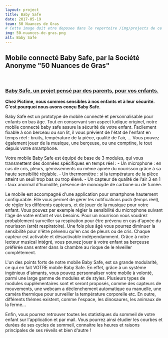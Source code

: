 ```yaml
---
layout: project
title: Baby Safe
date: 2017-05-19
team: 50 Nuances de Gras
# Cette image doit etre deposee dans le repertoire /img/projects de ce site.
img: 50-nuances-de-gras.png
alt: Baby Safe
---
```

<html>
<p>
<h2>Mobile connecté Baby Safe, par la Société Anonyme "50 Nuances de Gras"</h2>
</p>
<br />

<p>
<h3><u>Baby Safe, un projet pensé par des parents, pour vos enfants.</u></h3>
</p>

<p>
<b>Chez Pictime, nous sommes sensibles à nos enfants et à leur sécurité. C'est pourquoi nous avons conçu Baby Safe.</b>
</p>
<p>
Baby Safe est un prototype de mobile connecté et personnalisable pour enfants en bas âge.
Tout en conservant son aspect ludique originel, notre mobile connecté baby safe assure la sécurité de votre enfant.
Facilement fixable à son berceau ou son lit, il vous prévient de l'état de l'enfant en temps réel : bruits, température de la pièce, qualité de l'air, ...
Vous pouvez également jouer de la musique, une berçeuse, ou une comptine, le tout depuis votre smartphone.
</p>
<p>
Votre mobile Baby Safe est équipé de base de 3 modules, qui vous transmettent des données spécifiques en temps réel : 
- Un microphone : en cas de cris, pleurs, gémissements ou même apnée du nourisson grâce à sa haute sensibilité réglable.
- Un thermomètre : si la température de la pièce atteint un seuil trop bas ou trop élevé.
- Un capteur de qualité de l'air 3 en 1 : taux anormal d'humidité, présence de monoxyde de carbone ou de fumée.
</p>
<p>
Le mobile est accompagné d'une application pour smartphone hautement configurable. 
Elle vous permet de gérer les notifications push (temps réel), de régler les différents capteurs, et de jouer de la musique pour votre enfant.
Vous pouvez par exemple régler la sensibilité du microphone suivant l'âge de votre enfant et vos besoins.
Pour un nourrison vous voudrez probablement surveiller sa respiration pour être prévenu en cas d'apnée du nourisson (arrêt respiratoire). 
Une fois plus âgé vous pourrez diminuer la sensibilité pour n'être prévenu qu'en cas de pleurs ou de cris.
Chaque capteur est activable et désactivable indépendamment. 
Grâce à notre lecteur musical intégré, vous pouvez jouer à votre enfant sa berçeuse préférée sans entrer dans la chambre au risque de le réveiller complétement.
</p>
<p>
L'un des points forts de notre mobile Baby Safe, est sa grande modularité, ce qui en fait VOTRE mobile Baby Safe.
En effet, grâce à un système ingénieux d'aimants, vous pouvez personnaliser votre mobile à volonté, parmi une large gamme de modules et de styles.
Plusieurs types de modules supplémentaires sont et seront proposés, comme des capteurs de mouvements, une webcam a déclenchement automatique ou manuelle, 
une caméra thermique pour surveiller la température corporelle etc.
En outre, différents thèmes existent, comme l'espace, les dinosaures, les animaux de la ferme...
</p>
<p>
Enfin, vous pourrez retrouver toutes les statistiques du sommeil de votre enfant sur l'application et par mail. 
Vous pourrez ainsi étudier les courbes et durées de ses cycles de sommeil, connaitre les heures et raisons principales de ses réveils et bien d'autre !
</p>
<html>
